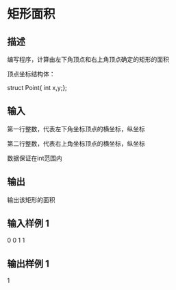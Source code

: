 # 矩形面积
## 描述

编写程序，计算由左下角顶点和右上角顶点确定的矩形的面积

顶点坐标结构体：

struct Point{ int x,y;};


## 输入

第一行整数，代表左下角坐标顶点的横坐标，纵坐标

第二行整数，代表右上角坐标顶点的横坐标，纵坐标

数据保证在int范围内


## 输出

输出该矩形的面积


## 输入样例 1 

0 0
1 1
## 输出样例 1

1
